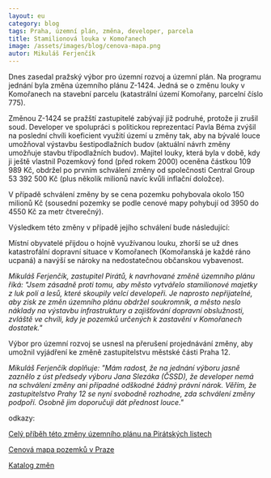 ```yaml
---
layout: eu
category: blog
tags: Praha, územní plán, změna, developer, parcela
title: Stamilionová louka v Komořanech
image: /assets/images/blog/cenova-mapa.png
autor: Mikuláš Ferjenčík
---
```


Dnes zasedal pražský výbor pro územní rozvoj a územní plán. Na programu jednání byla změna územního plánu Z-1424. Jedná se o změnu louky v Komořanech na stavební parcelu (katastrální území Komořany, parcelní číslo 775).

Změnou Z-1424 se pražští zastupitelé zabývají již podruhé, protože ji zrušil soud. Developer ve spolupráci s politickou reprezentací Pavla Béma zvýšil na poslední chvíli koeficient využití území u změny tak, aby na bývalé louce umožňoval výstavbu šestipodlažních budov (aktuální návrh změny umožňuje stavbu třípodlažních budov). Majitel louky, která byla v době, kdy ji ještě vlastnil Pozemkový fond (před rokem 2000) oceněna částkou 109 989 Kč, obdržel po prvním schválení změny od společnosti Central Group 53 392 500 Kč (plus několik milionů navíc kvůli inflační doložce).

V případě schválení změny by se cena pozemku pohybovala okolo 150 milionů Kč (sousední pozemky se podle cenové mapy pohybují od 3950 do 4550 Kč za metr čtverečný).

Výsledkem této změny v případě jejího schválení bude následující:

Místní obyvatelé přijdou o hojně využívanou louku, zhorší se už dnes katastrofální dopravní situace v Komořanech (Komořanská je každé ráno ucpaná) a navýší se nároky na nedostatečnou občanskou vybavenost.

*Mikuláš Ferjenčík, zastupitel Pirátů, k navrhované změně územního plánu říká: "Jsem zásadně proti tomu, aby město vytvářelo stamilionové majetky z luk polí a lesů, které skoupily velcí developeři. Je naprosto nepřijatelné, aby zisk ze změn územního plánu obdržel soukromník, a město neslo náklady na výstavbu infrastruktury a zajišťování dopravní obslužnosti, zvláště ve chvíli, kdy je pozemků určených k zastavění v Komořanech dostatek."*

Výbor pro územní rozvoj se usnesl na přerušení projednávání změny, aby umožnil vyjádření ke změně zastupitelstvu městské části Praha 12.

*Mikuláš Ferjenčík doplňuje: "Mám radost, že na jednání výboru jasně zaznělo z úst předsedy výboru Jana Slezáka (ČSSD), že developer nemá na schválení změny ani případné odškodné žádný právní nárok. Věřím, že zastupitelstvo Prahy 12 se nyní svobodně rozhodne, zda schválení změny podpoří. Osobně jim doporučuji dát přednost louce."*

odkazy:

[Celý příběh této změny územního plánu na Pirátských listech](http://www.piratskelisty.cz/clanek-1419-chcete-byt-milionarem-kupte-si-louku)

[Cenová mapa pozemků v Praze](http://mpp.praha.eu/app/map/cenova-mapa/)

[Katalog změn](http://wgp.urm.cz/app/tms/aplk/db/zmenyup/zmeny/index.php)
